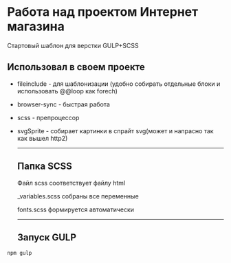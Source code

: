 # Работа над проектом Интернет магазина 
Стартовый шаблон для верстки GULP+SCSS

## Использовал в своем проекте 

+ fileinclude - для шаблонизации (удобно собирать отдельные блоки и использовать @@loop как forech)
+ browser-sync - быстрая работа
+ scss - препроцессор
+ svgSprite - собирает картинки в спрайт svg(может и напрасно так как вышел http2)
  
  ------------------------------------------------------------
  ## Папка SCSS
  Файл scss соответствует файлу html

  _variables.scss собраны все переменные  

  fonts.scss формируется автоматически

  ---

  ## Запуск GULP
```
npm gulp
  ```

